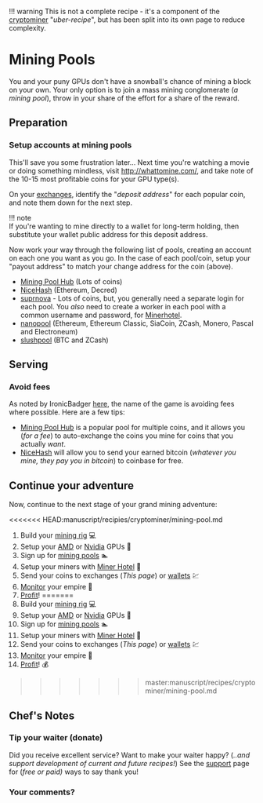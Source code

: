 !!! warning
    This is not a complete recipe - it's a component of the [cryptominer](/recipes/cryptominer/) "_uber-recipe_", but has been split into its own page to reduce complexity.

# Mining Pools

You and your puny GPUs don't have a snowball's chance of mining a block on your own. Your only option is to join a mass mining conglomerate (_a mining pool_), throw in your share of the effort for a share of the reward.

## Preparation

### Setup accounts at mining pools

This'll save you some frustration later... Next time you're watching a movie or doing something mindless, visit http://whattomine.com/, and take note of the 10-15 most profitable coins for your GPU type(s).

On your [exchanges](/recipes/cryptominer/exchange/), identify the "_deposit address_" for each popular coin, and note them down for the next step.

!!! note  
    If you're wanting to mine directly to a wallet for long-term holding, then substitute your wallet public address for this deposit address.

Now work your way through the following list of pools, creating an account on each one you want as you go. In the case of each pool/coin, setup your "payout address" to match your change address for the coin (above).

* [Mining Pool Hub](https://miningpoolhub.com/) (Lots of coins)
* [NiceHash](https://nicehash.com) (Ethereum, Decred)
* [suprnova](https://suprnova.cc/) - Lots of coins, but, you generally need a separate login for each pool. You _also_ need to create a worker in each pool with a common username and password, for [Minerhotel](/recipes/crytominer/minerhotel/).
* [nanopool](https://nanopool.org/) (Ethereum, Ethereum Classic, SiaCoin, ZCash, Monero, Pascal and Electroneum)
* [slushpool](https://slushpool.com/home/) (BTC and ZCash)


## Serving

### Avoid fees

As noted by IronicBadger [here](https://www.linuxserver.io/2018/01/20/how-to-build-a-cryptocurrency-mining-rig/), the name of the game is avoiding fees where possible. Here are a few tips:

* [Mining Pool Hub](https://miningpoolhub.com/) is a popular pool for multiple coins, and it allows you (_for a fee_) to auto-exchange the coins you mine for coins that you actually _want_.
* [NiceHash](https://nicehash.com) will allow you to send your earned bitcoin (_whatever you mine, they pay you in bitcoin_) to coinbase for free.



## Continue your adventure

Now, continue to the next stage of your grand mining adventure:

<<<<<<< HEAD:manuscript/recipies/cryptominer/mining-pool.md
1. Build your [mining rig](/recipies/cryptominer/mining-rig/) 💻
2. Setup your [AMD](/recipies/cryptominer/amd-gpu/) or [Nvidia](/recipies/cryptominer/nvidia-gpu/) GPUs 🎨
3. Sign up for [mining pools](/recipies/cryptominer/mining-pool/) :swimmer:
4. Setup your miners with [Miner Hotel](/recipies/cryptominer/minerhotel/) 🏨
5. Send your coins to exchanges (_This page_) or [wallets](/recipies/cryptominer/wallet/) 💹
6. [Monitor](/recipies/cryptominer/monitor/) your empire :heartbeat:
7. [Profit](/recipies/cryptominer/profit/)! 
=======
1. Build your [mining rig](/recipes/cryptominer/mining-rig/) 💻
2. Setup your [AMD](/recipes/cryptominer/amd-gpu/) or [Nvidia](/recipes/cryptominer/nvidia-gpu/) GPUs 🎨
3. Sign up for [mining pools](/recipes/cryptominer/mining-pool/) :swimmer:
4. Setup your miners with [Miner Hotel](/recipes/cryptominer/minerhotel/) 🏨
5. Send your coins to exchanges (_This page_) or [wallets](/recipes/cryptominer/wallet/) 💹
6. [Monitor](/recipes/cryptominer/monitor/) your empire :heartbeat:
7. [Profit](/recipes/cryptominer/profit/)! 💰
>>>>>>> master:manuscript/recipes/cryptominer/mining-pool.md


## Chef's Notes

### Tip your waiter (donate) 

Did you receive excellent service? Want to make your waiter happy? (_..and support development of current and future recipes!_) See the [support](/support/) page for (_free or paid)_ ways to say thank you! 

### Your comments? 
